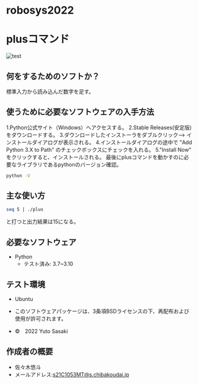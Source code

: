 # robosys2022
# plusコマンド
![test](https://github.com/sasakiiiiy/robosys2022/actions/workflows/test.yml/badge.svg)
## 何をするためのソフトか？
標準入力から読み込んだ数字を足す。
## 使うために必要なソフトウェアの入手方法
1.Python公式サイト（Windows）へアクセスする。
2.Stable Releases(安定版)をダウンロードする。
3.ダウンロードしたインストーラをダブルクリック--> インストールダイアログが表示される。
4.インストールダイアログの途中で "Add Python 3.X to Path" のチェックボックスにチェックを入れる。
5."Install Now" をクリックすると、インストールされる。
最後にplusコマンドを動かすのに必要なライブラリであるpythonのバージョン確認。
```bash
python -V
```
## 主な使い方
```bash
seq 5 | ./plus
```
と打つと出力結果は15になる。
## 必要なソフトウェア
* Python
  * テスト済み: 3.7~3.10

## テスト環境
* Ubuntu


* このソフトウェアパッケージは、3条項BSDライセンスの下、再配布および使用が許可されます。
* ©　2022 Yuto Sasaki

## 作成者の概要
* 佐々木悠斗
* メールアドレス:s21C1053MT@s.chibakoudai.jp
